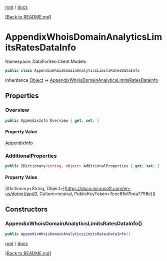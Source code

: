[root](./../ "root") / [docs](./ "docs")

[[Back to README.md]](./../README.md "[Back to README.md]")

# AppendixWhoisDomainAnalyticsLimitsRatesDataInfo

Namespace: DataForSeo.Client.Models

```csharp
public class AppendixWhoisDomainAnalyticsLimitsRatesDataInfo
```

Inheritance [Object](https://docs.microsoft.com/en-us/dotnet/api/Object) → [AppendixWhoisDomainAnalyticsLimitsRatesDataInfo](./AppendixWhoisDomainAnalyticsLimitsRatesDataInfo.md)

## Properties

### **Overview**

```csharp
public AppendixInfo Overview { get; set; }
```

#### Property Value

[AppendixInfo](./AppendixInfo.md)<br>

### **AdditionalProperties**

```csharp
public IDictionary<string, object> AdditionalProperties { get; set; }
```

#### Property Value

[IDictionary&lt;String, Object&gt;](https://docs.microsoft.com/en-us/dotnet/api/0, Culture=neutral, PublicKeyToken=7cec85d7bea7798e]])<br>

## Constructors

### **AppendixWhoisDomainAnalyticsLimitsRatesDataInfo()**

```csharp
public AppendixWhoisDomainAnalyticsLimitsRatesDataInfo()
```

[root](./../ "root") / [docs](./ "docs")

[[Back to README.md]](./../README.md "[Back to README.md]")